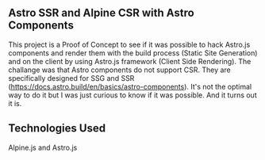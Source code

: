 ## Astro SSR and Alpine CSR with Astro Components

This project is a Proof of Concept to see if it was possible to hack Astro.js components and render them with the build process (Static Site Generation) and on the client by using Astro.js framework (Client Side Rendering). The challange was that Astro components do not support CSR. They are specifically designed for SSG and SSR (https://docs.astro.build/en/basics/astro-components). It's not the optimal way to do it but I was just curious to know if it was possible. And it turns out it is.

## Technologies Used

Alpine.js and Astro.js
